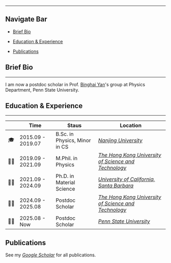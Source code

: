 
---
## Navigate Bar

<!-- TOC -->
- [Brief Bio](#brief-bio)

- [Education & Experience](#education--experience)

- [Publications](#works)

<!-- /TOC -->

## Brief Bio

---

I am now a postdoc scholar in Prof. [Binghai Yan](https://sites.google.com/view/yan-group/home)'s group at Physics Department, Penn State University.

## Education & Experience

---

| | Time | Staus | Location |
| :---:| --- | --- | --- |
| 🎓 | 2015.09 - 2019.07 | B.Sc. in Physics, Minor in CS| [*Nanjing University*](https://www.nju.edu.cn/) |
| 👨‍🚀 | 2019.09 - 2021.09 | M.Phil. in Physics | [*The Hong Kong University of Science and Technology*](https://hkust.edu.hk) |
| 👨‍🚀 | 2021.09 - 2024.09 | Ph.D. in Material Science | [*University of California, Santa Barbara*](https://hkust.edu.hk) |
| 👨‍🚀 | 2024.09 - 2025.08 | Postdoc Scholar | [*The Hong Kong University of Science and Technology*](https://hkust.edu.hk) |
| 👨‍🚀 | 2025.08 - Now | Postdoc Scholar | [*Penn State University*](https://hkust.edu.hk) |

## Publications
See my [*Google Scholar*](https://scholar.google.com/citations?view_op=view_citation&hl=en&user=2VhvrAIAAAAJ&citation_for_view=2VhvrAIAAAAJ%3Au-x6o8ySG0sC&inst=1381320739207392350) for all publications.







